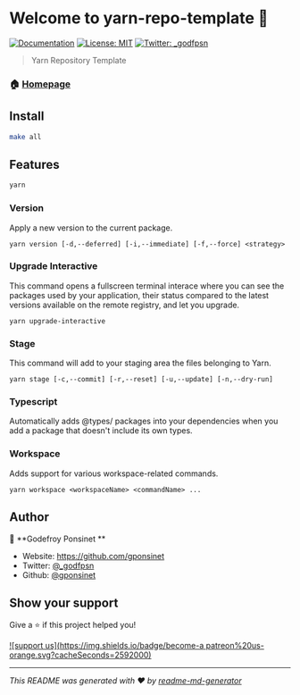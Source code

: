 # Welcome to yarn-repo-template 👋
[![Documentation](https://img.shields.io/badge/documentation-yes-brightgreen.svg)](https://github.com/gponsinet/git-repo-template/blob/master/README.md)
[![License: MIT](https://img.shields.io/badge/License-MIT-yellow.svg)](#)
[![Twitter: _godfpsn](https://img.shields.io/twitter/follow/_godfpsn.svg?style=social)](https://twitter.com/_godfpsn)

> Yarn Repository Template

### 🏠 [Homepage](https://github.com/gponsinet/yarn-repo-template)

## Install

```sh
make all
```

## Features

```sh
yarn
```
### Version

Apply a new version to the current package.

```
yarn version [-d,--deferred] [-i,--immediate] [-f,--force] <strategy>
```

### Upgrade Interactive

This command opens a fullscreen terminal interace where you can see the packages used by your application, their status compared to the latest versions available on the remote registry, and let you upgrade.

```
yarn upgrade-interactive
```

### Stage

This command will add to your staging area the files belonging to Yarn.

```
yarn stage [-c,--commit] [-r,--reset] [-u,--update] [-n,--dry-run]
```

### Typescript

Automatically adds @types/ packages into your dependencies when you add a package that doesn't include its own types.

### Workspace

Adds support for various workspace-related commands.

```
yarn workspace <workspaceName> <commandName> ...
```

## Author

👤 **Godefroy Ponsinet **

* Website: https://github.com/gponsinet
* Twitter: [@_godfpsn](https://twitter.com/_godfpsn)
* Github: [@gponsinet](https://github.com/gponsinet)

## Show your support

Give a ⭐️ if this project helped you!

[![support us](https://img.shields.io/badge/become-a patreon%20us-orange.svg?cacheSeconds=2592000)](https://www.patreon.com/gponsinet)


***
_This README was generated with ❤️ by [readme-md-generator](https://github.com/kefranabg/readme-md-generator)_
